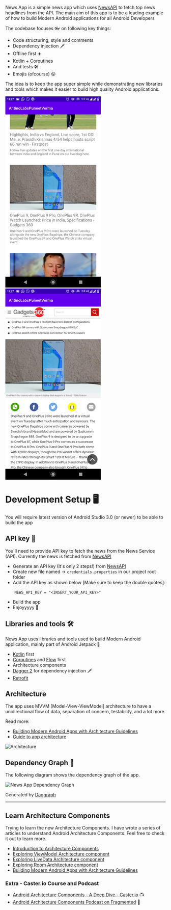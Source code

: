 News App is a simple news app which uses [NewsAPI](https://newsapi.org/) to fetch top news headlines from the API. The main aim of this app is to be a leading example of how to build Modern Android applications for all Android Developers

The codebase focuses 👓 on following key things:
- Code structuring, style and comments
- Dependency injection 🗡
- Offline first ✈️
- Kotlin + Coroutines
- And tests 🛠
- Emojis (ofcourse) 😛

The idea is to keep the app super simple while demonstrating new libraries and tools which makes it easier to build high quality Android applications.


 
 <img src="https://github.com/RedVrma/AntinoLabsPuneetVerma/blob/main/screenshots/view.png?raw=true" width="300">
 
 <img src="https://github.com/RedVrma/AntinoLabsPuneetVerma/blob/main/screenshots/webview.png?raw=true" width="300">
 
# Development Setup 🖥

You will require latest version of Android Studio 3.0 (or newer) to be able to build the app

## API key 🔑
You'll need to provide API key to fetch the news from the News Service (API). Currently the news is fetched from [NewsAPI](https://newsapi.org/)

- Generate an API key (It's only 2 steps!) from [NewsAPI](https://newsapi.org/)
- Create new file named -> `credentials.properties` in our project root folder
- Add the API key as shown below [Make sure to keep the double quotes]:
```
    NEWS_API_KEY = "<INSERT_YOUR_API_KEY>"
```
- Build the app 
- Enjoyyyyy 🎉


## Libraries and tools 🛠

News App uses libraries and tools used to build Modern Android application, mainly part of Android Jetpack 🚀

- [Kotlin](https://kotlinlang.org/) first
- [Coroutines](https://kotlinlang.org/docs/reference/coroutines-overview.html) and [Flow](https://kotlinlang.org/docs/reference/coroutines/flow.html) first
- Architecture components
- [Dagger 2](https://developer.android.com/training/dependency-injection) for dependency injection 🗡
- [Retrofit](https://square.github.io/retrofit/)


## Architecture

The app uses MVVM [Model-View-ViewModel] architecture to have a unidirectional flow of data, separation of concern, testability, and a lot more.

Read more: 
- [Building Modern Android Apps with Architecture Guidelines](https://medium.com/@aky/building-modern-apps-using-the-android-architecture-guidelines-3238fff96f14)
- [Guide to app architecture](https://developer.android.com/jetpack/docs/guide)

![Architecture](https://developer.android.com/topic/libraries/architecture/images/final-architecture.png)

## Dependency Graph 🔪

The following diagram shows the dependency graph of the app.

<img alt="News App Dependency Graph" height="450px" src="https://raw.githubusercontent.com/AkshayChordiya/News/master/art/dependency-graph.png" />

Generated by [Daggraph](https://github.com/dvdciri/daggraph)

--------------------

## Learn Architecture Components
Trying to learn the new Architecture Components. I have wrote a series of articles to understand Android Architecture Components. Feel free to check it out to learn more.

- [Introduction to Architecture Components](https://medium.com/@aky/introduction-to-android-architecture-components-22b8c84f0b9d)
- [Exploring ViewModel Architecture component](https://medium.com/@aky/exploring-viewmodel-architecture-component-5d60828172f9)
- [Exploring LiveData Architecture component](https://medium.com/@aky/exploring-livedata-architecture-component-f9375d3644ee)
- [Exploring Room Architecture component](https://medium.com/@aky/exploring-room-architecture-component-6db807094241)
- [Building Modern Android Apps with Architecture Guidelines](https://medium.com/@aky/building-modern-apps-using-the-android-architecture-guidelines-3238fff96f14)

### Extra - Caster.io Course and Podcast
- [Android Architecture Components - A Deep Dive - Caster.io](https://caster.io/courses/android-architecture-components-deep-dive) 📺
- [Android Architecture Components Podcast on Fragmented](http://fragmentedpodcast.com/episodes/115/) 🎤
